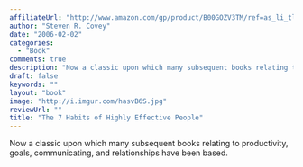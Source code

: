 ```yaml
---
affiliateUrl: "http://www.amazon.com/gp/product/B00GOZV3TM/ref=as_li_tl?ie=UTF8&camp=1789&creative=390957&creativeASIN=B00GOZV3TM&linkCode=as2&tag=jaktre-20&linkId=7GFSTGTDDRM7TNLN"
author: "Steven R. Covey"
date: "2006-02-02"
categories:
  - "Book"
comments: true
description: "Now a classic upon which many subsequent books relating to productivity, goals, communicating, and relationships have been based.  "
draft: false
keywords: ""
layout: "book"
image: "http://i.imgur.com/hasvB6S.jpg"
reviewUrl: ""
title: "The 7 Habits of Highly Effective People"
---
```


Now a classic upon which many subsequent books relating to productivity, goals, communicating, and relationships have been based.  
